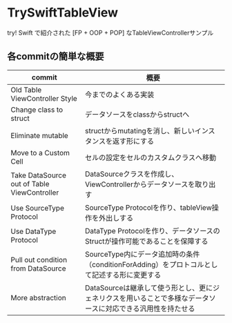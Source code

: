 # TrySwiftTableView
try! Swift で紹介された [FP + OOP + POP] なTableViewControllerサンプル

## 各commitの簡単な概要

commit | 概要
--- | ---
Old Table ViewController Style | 今までのよくある実装
Change class to struct | データソースをclassからstructへ
Eliminate mutable | structからmutatingを消し、新しいインスタンスを返す形にする
Move to a Custom Cell | セルの設定をセルのカスタムクラスへ移動
Take DataSource out of Table ViewController | DataSourceクラスを作成し、ViewControllerからデータソースを取り出す
Use SourceType Protocol | SourceType Protocolを作り、tableView操作を外出しする
Use DataType Protocol | DataType Protocolを作り、データソースのStructが操作可能であることを保障する
Pull out condition from DataSource | SourceType内にデータ追加時の条件（conditionForAdding）をプロトコルとして記述する形に変更する
More abstraction | DataSourceは継承して使う形とし、更にジェネリクスを用いることで多様なデータソースに対応できる汎用性を持たせる
